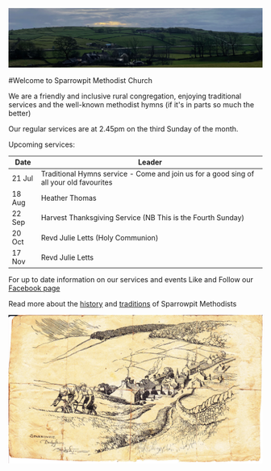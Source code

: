 ![View from Sprrowpit to Barmoor](images/SparrowpitView.jpeg)

#Welcome to Sparrowpit Methodist Church

We are a friendly and inclusive rural congregation, enjoying traditional services and the well-known methodist hymns (if it's in parts so much the better)

Our regular services are at 2.45pm on the third Sunday of the month.

Upcoming services:

| Date | Leader |
|------|--------|
| 21 Jul | Traditional Hymns service - Come and join us for a good sing of all your old favourites| 
| 18 Aug | Heather Thomas |
| 22 Sep | Harvest Thanksgiving Service (NB This is the Fourth Sunday) |
| 20 Oct | Revd Julie Letts (Holy Communion) |
| 17 Nov | Revd Julie Letts |

For up to date information on our services and events Like and Follow our [Facebook page](https://www.facebook.com/SparrowpitMethodist)

Read more about the [history](history.md) and [traditions](traditions.md) of Sparrowpit Methodists

![Sparrowpit Drawing](images/Drawing%20.jpg)